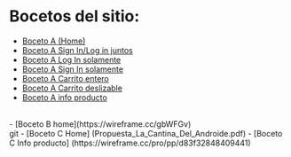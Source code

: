# Bocetos del sitio:
- [Boceto A (Home)](https://wireframe.cc/GEgDAQ)
- [Boceto A Sign In/Log in juntos](https://wireframe.cc/B6Fj9W)
- [Boceto A Log In solamente](https://wireframe.cc/u4A33L)
- [Boceto A Sign In solamente](https://wireframe.cc/uVDlu9)
- [Boceto A Carrito entero](https://wireframe.cc/8HUEV6)
- [Boceto A Carrito deslizable](https://wireframe.cc/diKb3K)
- [Boceto A info producto](https://wireframe.cc/EJVBTv)
<br>
- [Boceto B home](https://wireframe.cc/gbWFGv)
<br>
git 
- [Boceto C Home] (Propuesta_La_Cantina_Del_Androide.pdf)
- [Boceto C Info producto] (https://wireframe.cc/pro/pp/d83f32848409441)